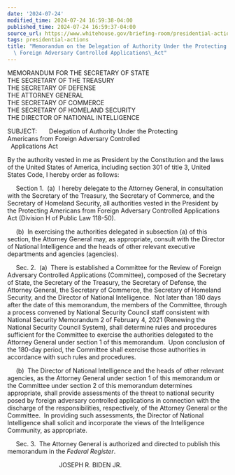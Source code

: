 ```yaml
---
date: '2024-07-24'
modified_time: 2024-07-24 16:59:38-04:00
published_time: 2024-07-24 16:59:37-04:00
source_url: https://www.whitehouse.gov/briefing-room/presidential-actions/2024/07/24/memorandum-on-the-delegation-of-authority-under-the-protecting-americans-from-foreign-adversary-controlled-applications-act/
tags: presidential-actions
title: "Memorandum on the Delegation of Authority Under the Protecting Americans from\
  \ Foreign Adversary Controlled Applications\_Act"
---
```

 
MEMORANDUM FOR THE SECRETARY OF STATE  
THE SECRETARY OF THE TREASURY  
THE SECRETARY OF DEFENSE  
THE ATTORNEY GENERAL  
THE SECRETARY OF COMMERCE  
THE SECRETARY OF HOMELAND SECURITY  
THE DIRECTOR OF NATIONAL INTELLIGENCE

SUBJECT:       Delegation of Authority Under the Protecting  
Americans from Foreign Adversary Controlled  
  Applications Act

By the authority vested in me as President by the Constitution and the
laws of the United States of America, including section 301 of title 3,
United States Code, I hereby order as follows:

     Section 1.  (a)  I hereby delegate to the Attorney General, in
consultation with the Secretary of the Treasury, the Secretary of
Commerce, and the Secretary of Homeland Security, all authorities vested
in the President by the Protecting Americans from Foreign Adversary
Controlled Applications Act (Division H of Public Law 118-50).

     (b)  In exercising the authorities delegated in subsection (a) of
this section, the Attorney General may, as appropriate, consult with the
Director of National Intelligence and the heads of other relevant
executive departments and agencies (agencies).

     Sec. 2.  (a)  There is established a Committee for the Review of
Foreign Adversary Controlled Applications (Committee), composed of the
Secretary of State, the Secretary of the Treasury, the Secretary of
Defense, the Attorney General, the Secretary of Commerce, the Secretary
of Homeland Security, and the Director of National Intelligence. 
Not later than 180 days after the date of this memorandum, the members
of the Committee, through a process convened by National Security
Council staff consistent with National Security Memorandum 2 of February
4, 2021 (Renewing the National Security Council System), shall determine
rules and procedures sufficient for the Committee to exercise the
authorities delegated to the Attorney General under section 1 of this
memorandum.  Upon conclusion of the 180-day period, the Committee shall
exercise those authorities in accordance with such rules and procedures.

     (b)  The Director of National Intelligence and the heads of other
relevant agencies, as the Attorney General under section 1 of this
memorandum or the Committee under section 2 of this memorandum
determines appropriate, shall provide assessments of the threat to
national security posed by foreign adversary controlled applications in
connection with the discharge of the responsibilities, respectively, of
the Attorney General or the Committee.  In providing such assessments,
the Director of National Intelligence shall solicit and incorporate the
views of the Intelligence Community, as appropriate.

     Sec. 3.  The Attorney General is authorized and directed to publish
this memorandum in the *Federal Register*.

                              JOSEPH R. BIDEN JR.
